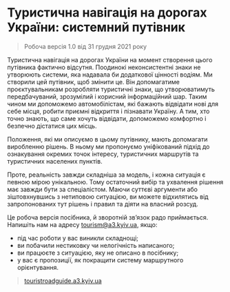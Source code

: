 # Туристична навігація на дорогах України: системний путівник

> Робоча версія 1.0 від 31 грудня 2021 року

Туристична навігація на дорогах України на момент створення цього путівника фактично відсутня. Поодинокі неконсистентні знаки не утворюють системи, яка надавала би додаткової цінності водіям. Ми створили цей путівник, щоб змінити це. Він допомагатиме проєктувальникам розробляти туристичні знаки, що утворюватимуть передбачуваний, зрозумілий і корисний інформаційний шар. Таким чином ми допоможемо автомобілістам, які бажають відвідати нові для себе місця, робити приємні відкриття і пізнавати Україну. А тим, хто точно знають, що саме хочуть відвідати, допоможемо комфортно і безпечно дістатися цих місць.

Положення, які ми описуємо в цьому путівнику, мають допомагати виробленню рішень. В ньому ми пропонуємо уніфікований підхід до ознакування окремих точок інтересу, туристичних маршрутів та туристичних населених пунктів.

Проте, реальність завжди складніша за модель, і кожна ситуація є певною мірою унікальною. Тому остаточний вибір та ухвалення рішення має завжди бути за спеціалістом. Маючи суттєві аргументи або зіштовхнувшись з нетиповою ситуацією, ви можете відхилятись від запропонованих тут рішень і правил та діяти на власний розсуд.

Це робоча версія посібника, й зворотній зв’язок радо приймається. Напишіть нам на адресу tourism@a3.kyiv.ua, якщо:
* під час роботи у вас виникли складнощі;
* ви побачили нестиковку чи нелогічність написаного;
* ви працюєте з ситуацією, яку не описано в посібнику;
* у вас є пропозиції, як покращити систему маршрутного орієнтування.

> [touristroadguide.a3.kyiv.ua](http://touristroadguide.a3.kyiv.ua/)